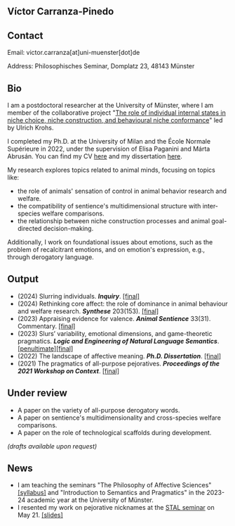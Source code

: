 Víctor Carranza-Pinedo
------

## Contact

Email: victor.carranza[at]uni-muenster[dot]de

Address: Philosophisches Seminar, Domplatz 23, 48143 Münster

## Bio

I am a postdoctoral researcher at the University of Münster, where I am member of the collaborative project "[The role of individual internal states in niche choice, niche construction, and behavioural niche conformance](https://www.uni-bielefeld.de/fakultaeten/biologie/forschung/verbuende/sfb_nc3/projects/d01ph2#comp_00005c3e9e38_00000000a7_0131)" led by Ulrich Krohs. 

I completed my Ph.D. at the University of Milan and the École Normale Supérieure in 2022, under the supervision of Elisa Paganini and Márta Abrusán. You can find my CV [here](https://www.dropbox.com/scl/fi/ie9mklay8twf73crmowjz/cvitae_english.pdf?rlkey=x472iuqrz8drp6kuebb1rojjz&dl=0) and my dissertation [here](https://air.unimi.it/handle/2434/933926).

My research explores topics related to animal minds, focusing on topics like:

+ the role of animals' sensation of control in animal behavior research and welfare.
+ the compatibility of sentience's multidimensional structure with inter-species welfare comparisons.
+ the relationship between niche construction processes and animal goal-directed decision-making.

Additionally, I work on foundational issues about emotions, such as the problem of recalcitrant emotions, and on emotion's expression, e.g., through derogatory language.

## Output

+ (2024) Slurring individuals. **_Inquiry_**. [[final]](https://www.tandfonline.com/doi/epdf/10.1080/0020174X.2024.2353616?needAccess=true)
+ (2024) Rethinking core affect: the role of dominance in animal behaviour and welfare research. **_Synthese_** 203(153). [[final]](https://link.springer.com/article/10.1007/s11229-024-04591-2)
+ (2023) Appraising evidence for valence. **_Animal Sentience_** 33(31). Commentary. [[final]](https://www.wellbeingintlstudiesrepository.org/animsent/vol8/iss33/31/)
+ (2023) Slurs’ variability, emotional dimensions, and game-theoretic pragmatics. **_Logic and Engineering of Natural Language Semantics_**. [[penultimate]](https://www.dropbox.com/s/d4nns6juy7yjoza/LENLS%2019%20%5Bpenultimate%5D.pdf?dl=0)[[final]](https://link.springer.com/chapter/10.1007/978-3-031-43977-3_12)
+ (2022) The landscape of affective meaning. **_Ph.D. Dissertation_**. [[final]](https://www.dropbox.com/scl/fi/dqyg8hptzbzkuyxnpenot/The-landscape-of-affective-meaning-2022.pdf?rlkey=0s2kx7q8u5uxq8sbre1wynqis&dl=0) 
+ (2021) The pragmatics of all-purpose pejoratives. **_Proceedings of the 2021 Workshop on Context_**. [[final]](https://www.finophd.eu/WOC2021/paper5.pdf)

## Under review 

+ A paper on the variety of all-purpose derogatory words. 
+ A paper on sentience's multidimensionality and cross-species welfare comparisons.
+ A paper on the role of technological scaffolds during development.

_(drafts available upon request)_

## News

+ I am teaching the seminars "The Philosophy of Affective Sciences" [[syllabus]](https://www.dropbox.com/scl/fi/8q9h1xm5pd20ixwdfg7p0/The-Philosophy-of-the-Affective-Sciences-syllabus.docx?rlkey=c5xkznfnigxg7uhxb7w9208ae&dl=0) and "Introduction to Semantics and Pragmatics" in the 2023-24 academic year at the University of Münster.
+ I resented my work on pejorative nicknames at the [STAL seminar](https://sites.google.com/view/stalnetwork/seminar?authuser=0) on May 21. [[slides]](https://www.dropbox.com/scl/fi/aedpnp4uubir2ch6sdu3a/nicknames.pdf?rlkey=3aep6gxqsg7r9q3y2olw99n1g&st=hjxptq5p&dl=0)
